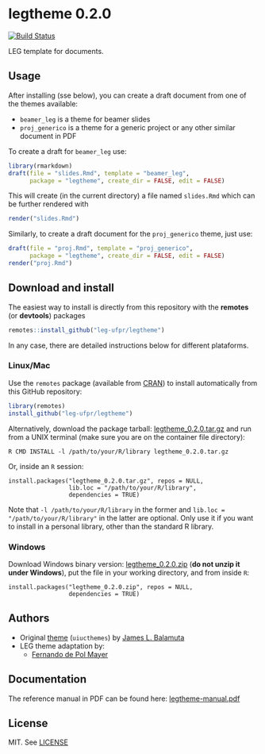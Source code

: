 

# legtheme 0.2.0

[![Build Status](https://travis-ci.org/leg-ufpr/legtheme.svg?branch=master)](https://travis-ci.org/leg-ufpr/legtheme)

LEG template for documents.

## Usage

After installing (sse below), you can create a draft document from one
of the themes available:

- `beamer_leg` is a theme for beamer slides
- `proj_generico` is a theme for a generic project or any other similar
  document in PDF

To create a draft for `beamer_leg` use:


```r
library(rmarkdown)
draft(file = "slides.Rmd", template = "beamer_leg",
      package = "legtheme", create_dir = FALSE, edit = FALSE)
```
This will create (in the current directory) a file named `slides.Rmd`
which can be further rendered with


```r
render("slides.Rmd")
```

Similarly, to create a draft document for the `proj_generico` theme,
just use:


```r
draft(file = "proj.Rmd", template = "proj_generico",
      package = "legtheme", create_dir = FALSE, edit = FALSE)
render("proj.Rmd")
```

## Download and install

The easiest way to install is directly from this repository with the
**remotes** (or **devtools**) packages


```r
remotes::install_github("leg-ufpr/legtheme")
```

In any case, there are detailed instructions below for different
plataforms.

### Linux/Mac

Use the `remotes` package (available from
[CRAN](http://cran-r.c3sl.ufpr.br/web/packages/remotes/index.html)) to
install automatically from this GitHub repository:


```r
library(remotes)
install_github("leg-ufpr/legtheme")
```

Alternatively, download the package tarball: [legtheme_0.2.0.tar.gz][]
and run from a UNIX terminal (make sure you are on the container file
directory):


```
R CMD INSTALL -l /path/to/your/R/library legtheme_0.2.0.tar.gz
```

Or, inside an `R` session:


```
install.packages("legtheme_0.2.0.tar.gz", repos = NULL,
                 lib.loc = "/path/to/your/R/library",
                 dependencies = TRUE)
```

Note that `-l /path/to/your/R/library` in the former and `lib.loc =
"/path/to/your/R/library"` in the latter are optional. Only use it if
you want to install in a personal library, other than the standard R
library.

### Windows

Download Windows binary version: [legtheme_0.2.0.zip][] (**do not unzip
it under Windows**), put the file in your working directory, and from
inside `R`:


```
install.packages("legtheme_0.2.0.zip", repos = NULL,
                 dependencies = TRUE)
```

## Authors

- Original [theme](https://github.com/coatless/uiucthemes)
  (`uiucthemes`) by [James L. Balamuta](https://github.com/coatless)
- LEG theme adaptation by:
  - [Fernando de Pol Mayer][]

## Documentation

The reference manual in PDF can be found here: [legtheme-manual.pdf][]

## License

MIT. See [LICENSE](./LICENSE)

<!-- links -->



[legtheme_0.2.0.tar.gz]: https://github.com/leg-ufpr/legtheme/raw/master/downloads/legtheme_0.2.0.tar.gz
[legtheme_0.2.0.zip]: https://github.com/leg-ufpr/legtheme/raw/master/downloads/legtheme_0.2.0.zip
[legtheme-manual.pdf]: https://github.com/leg-ufpr/legtheme/raw/master/downloads/legtheme-manual.pdf
[Fernando de Pol Mayer]: http://www.leg.ufpr.br/~fernandomayer
